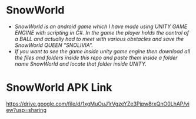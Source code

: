 # SnowWorld
- _SnowWorld is an android game which I have made using UNITY GAME ENGINE with scripting in C#. In the game the player holds the control of a BALL and actually had to meet with various obstacles and save the SnowWorld QUEEN "SNOLIVIA"._
- _If you want to see the game inside unity game engine then download all the files and folders inside this repo and paste them inside a folder name SnowWorld and locate that folder inside UNITY._
# SnowWorld APK Link
https://drive.google.com/file/d/1xgMuOuJ1rVgzeYZe3Pjpw8rxQnO0LhAP/view?usp=sharing
